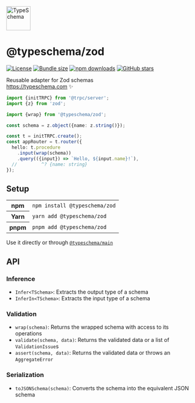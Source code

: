 <!-- This file is generated. Do not modify it manually! -->

<img src="https://typeschema.com/assets/logo.png" width="64px" alt="TypeSchema" />
<h1>@typeschema/zod</h1>
<p>
  <a href="https://opensource.org/licenses/MIT" rel="nofollow"><img src="https://img.shields.io/github/license/decs/typeschema" alt="License"></a>
  <a href="https://bundlephobia.com/package/@typeschema/zod" rel="nofollow"><img src="https://img.shields.io/bundlephobia/minzip/%40typeschema%2Fzod" alt="Bundle size"></a>
  <a href="https://www.npmjs.com/package/@typeschema/zod" rel="nofollow"><img src="https://img.shields.io/npm/dw/@typeschema/zod.svg" alt="npm downloads"></a>
  <a href="https://github.com/decs/typeschema/stargazers" rel="nofollow"><img src="https://img.shields.io/github/stars/decs/typeschema" alt="GitHub stars"></a>
</p>
<p>
  Reusable adapter for Zod schemas
  <br />
  <a href="https://typeschema.com">https://typeschema.com</a> ✨
</p>

```ts
import {initTRPC} from '@trpc/server';
import {z} from 'zod';

import {wrap} from '@typeschema/zod';

const schema = z.object({name: z.string()});

const t = initTRPC.create();
const appRouter = t.router({
  hello: t.procedure
    .input(wrap(schema))
    .query(({input}) => `Hello, ${input.name}!`),
  //         ^? {name: string}
});

```

## Setup

<table>
  <tr>
    <th>npm</th>
    <td><code>npm install @typeschema/zod</code></td>
  </tr>
  <tr>
    <th>Yarn</th>
    <td><code>yarn add @typeschema/zod</code></td>
  </tr>
  <tr>
    <th>pnpm</th>
    <td><code>pnpm add @typeschema/zod</code></td>
  </tr>
</table>

Use it directly or through [`@typeschema/main`](https://github.com/decs/typeschema/tree/main/packages/main)

## API

### Inference
- `Infer<TSchema>`: Extracts the output type of a schema
- `InferIn<TSchema>`: Extracts the input type of a schema
### Validation
- `wrap(schema)`: Returns the wrapped schema with access to its operations
- `validate(schema, data)`: Returns the validated data or a list of `ValidationIssue`s
- `assert(schema, data)`: Returns the validated data or throws an `AggregateError`
### Serialization
- `toJSONSchema(schema)`: Converts the schema into the equivalent JSON schema
